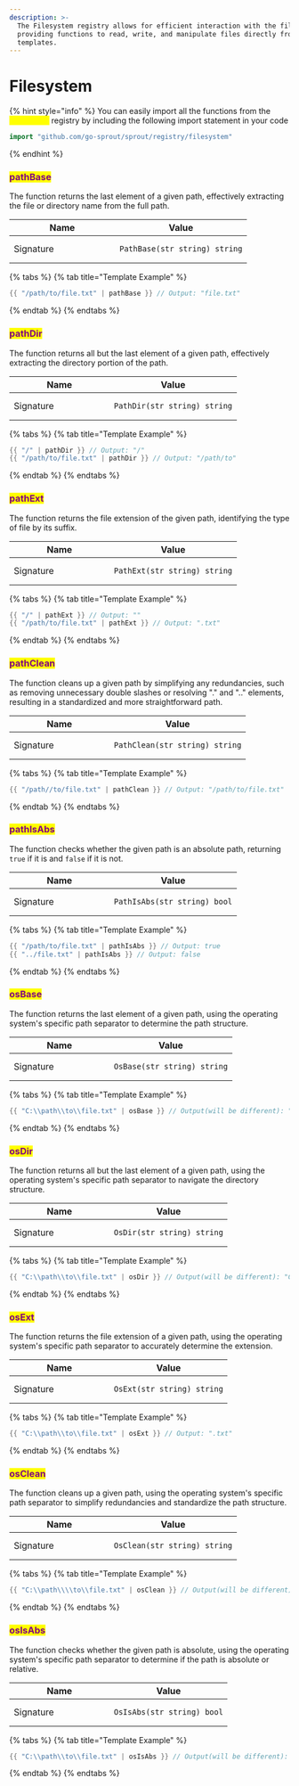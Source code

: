 ```yaml
---
description: >-
  The Filesystem registry allows for efficient interaction with the file system,
  providing functions to read, write, and manipulate files directly from your
  templates.
---
```


# Filesystem

{% hint style="info" %}
You can easily import all the functions from the <mark style="color:yellow;">`filesystem`</mark> registry by including the following import statement in your code

```go
import "github.com/go-sprout/sprout/registry/filesystem"
```
{% endhint %}

### <mark style="color:purple;">pathBase</mark>

The function returns the last element of a given path, effectively extracting the file or directory name from the full path.

<table data-header-hidden><thead><tr><th width="174">Name</th><th>Value</th></tr></thead><tbody><tr><td>Signature</td><td><pre class="language-go"><code class="lang-go">PathBase(str string) string
</code></pre></td></tr></tbody></table>

{% tabs %}
{% tab title="Template Example" %}
```go
{{ "/path/to/file.txt" | pathBase }} // Output: "file.txt"
```
{% endtab %}
{% endtabs %}

### <mark style="color:purple;">pathDir</mark>

The function returns all but the last element of a given path, effectively extracting the directory portion of the path.

<table data-header-hidden><thead><tr><th width="164">Name</th><th>Value</th></tr></thead><tbody><tr><td>Signature</td><td><pre class="language-go"><code class="lang-go">PathDir(str string) string
</code></pre></td></tr></tbody></table>

{% tabs %}
{% tab title="Template Example" %}
```go
{{ "/" | pathDir }} // Output: "/"
{{ "/path/to/file.txt" | pathDir }} // Output: "/path/to"
```
{% endtab %}
{% endtabs %}

### <mark style="color:purple;">pathExt</mark>

The function returns the file extension of the given path, identifying the type of file by its suffix.

<table data-header-hidden><thead><tr><th width="164">Name</th><th>Value</th></tr></thead><tbody><tr><td>Signature</td><td><pre class="language-go"><code class="lang-go">PathExt(str string) string
</code></pre></td></tr></tbody></table>

{% tabs %}
{% tab title="Template Example" %}
```go
{{ "/" | pathExt }} // Output: ""
{{ "/path/to/file.txt" | pathExt }} // Output: ".txt"
```
{% endtab %}
{% endtabs %}

### <mark style="color:purple;">pathClean</mark>

The function cleans up a given path by simplifying any redundancies, such as removing unnecessary double slashes or resolving "." and ".." elements, resulting in a standardized and more straightforward path.

<table data-header-hidden><thead><tr><th width="164">Name</th><th>Value</th></tr></thead><tbody><tr><td>Signature</td><td><pre class="language-go"><code class="lang-go">PathClean(str string) string
</code></pre></td></tr></tbody></table>

{% tabs %}
{% tab title="Template Example" %}
```go
{{ "/path//to/file.txt" | pathClean }} // Output: "/path/to/file.txt"
```
{% endtab %}
{% endtabs %}

### <mark style="color:purple;">pathIsAbs</mark>

The function checks whether the given path is an absolute path, returning `true` if it is and `false` if it is not.

<table data-header-hidden><thead><tr><th width="164">Name</th><th>Value</th></tr></thead><tbody><tr><td>Signature</td><td><pre class="language-go"><code class="lang-go">PathIsAbs(str string) bool
</code></pre></td></tr></tbody></table>

{% tabs %}
{% tab title="Template Example" %}
```go
{{ "/path/to/file.txt" | pathIsAbs }} // Output: true
{{ "../file.txt" | pathIsAbs }} // Output: false
```
{% endtab %}
{% endtabs %}

### <mark style="color:purple;">osBase</mark>

The function returns the last element of a given path, using the operating system's specific path separator to determine the path structure.

<table data-header-hidden><thead><tr><th width="164">Name</th><th>Value</th></tr></thead><tbody><tr><td>Signature</td><td><pre class="language-go"><code class="lang-go">OsBase(str string) string
</code></pre></td></tr></tbody></table>

{% tabs %}
{% tab title="Template Example" %}
```go
{{ "C:\\path\\to\\file.txt" | osBase }} // Output(will be different): "file.txt"
```
{% endtab %}
{% endtabs %}

### <mark style="color:purple;">osDir</mark>

The function returns all but the last element of a given path, using the operating system's specific path separator to navigate the directory structure.

<table data-header-hidden><thead><tr><th width="164">Name</th><th>Value</th></tr></thead><tbody><tr><td>Signature</td><td><pre class="language-go"><code class="lang-go">OsDir(str string) string
</code></pre></td></tr></tbody></table>

{% tabs %}
{% tab title="Template Example" %}
```go
{{ "C:\\path\\to\\file.txt" | osDir }} // Output(will be different): "C:\\path\\to"
```
{% endtab %}
{% endtabs %}

### <mark style="color:purple;">osExt</mark>

The function returns the file extension of a given path, using the operating system's specific path separator to accurately determine the extension.

<table data-header-hidden><thead><tr><th width="164">Name</th><th>Value</th></tr></thead><tbody><tr><td>Signature</td><td><pre class="language-go"><code class="lang-go">OsExt(str string) string
</code></pre></td></tr></tbody></table>

{% tabs %}
{% tab title="Template Example" %}
```go
{{ "C:\\path\\to\\file.txt" | osExt }} // Output: ".txt"
```
{% endtab %}
{% endtabs %}

### <mark style="color:purple;">osClean</mark>

The function cleans up a given path, using the operating system's specific path separator to simplify redundancies and standardize the path structure.

<table data-header-hidden><thead><tr><th width="164">Name</th><th>Value</th></tr></thead><tbody><tr><td>Signature</td><td><pre class="language-go"><code class="lang-go">OsClean(str string) string
</code></pre></td></tr></tbody></table>

{% tabs %}
{% tab title="Template Example" %}
```go
{{ "C:\\path\\\\to\\file.txt" | osClean }} // Output(will be different): "C:\\path\\to\\file.txt"
```
{% endtab %}
{% endtabs %}

### <mark style="color:purple;">osIsAbs</mark>

The function checks whether the given path is absolute, using the operating system's specific path separator to determine if the path is absolute or relative.

<table data-header-hidden><thead><tr><th width="164">Name</th><th>Value</th></tr></thead><tbody><tr><td>Signature</td><td><pre class="language-go"><code class="lang-go">OsIsAbs(str string) bool
</code></pre></td></tr></tbody></table>

{% tabs %}
{% tab title="Template Example" %}
```go
{{ "C:\\path\\to\\file.txt" | osIsAbs }} // Output(will be different): true
```
{% endtab %}
{% endtabs %}
